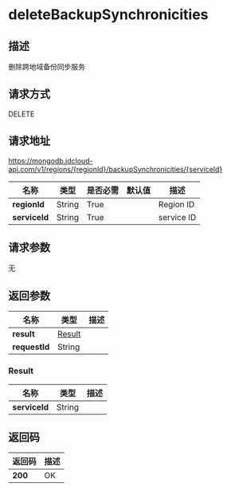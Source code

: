 # deleteBackupSynchronicities


## 描述
删除跨地域备份同步服务

## 请求方式
DELETE

## 请求地址
https://mongodb.jdcloud-api.com/v1/regions/{regionId}/backupSynchronicities/{serviceId}

|名称|类型|是否必需|默认值|描述|
|---|---|---|---|---|
|**regionId**|String|True| |Region ID|
|**serviceId**|String|True| |service ID|

## 请求参数
无


## 返回参数
|名称|类型|描述|
|---|---|---|
|**result**|[Result](deletebackupsynchronicities#result)| |
|**requestId**|String| |

### <div id="result">Result</div>
|名称|类型|描述|
|---|---|---|
|**serviceId**|String| |

## 返回码
|返回码|描述|
|---|---|
|**200**|OK|

